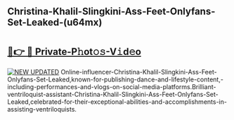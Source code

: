 ## Christina-Khalil-Slingkini-Ass-Feet-Onlyfans-Set-Leaked-(u64mx)


# <h2><a href="https://mediaupload.pro?-19M">🔗👉 🔴 Private-P𝚑ot𝚘𝚜-V𝚒d𝚎o</a></h2>

[![NEW UPDATED](https://i.imgur.com/0qMVB7G.gif)](https://mediaupload.pro?-19M)
Online-influencer-Christina-Khalil-Slingkini-Ass-Feet-Onlyfans-Set-Leaked,known-for-publishing-dance-and-lifestyle-content,-including-performances-and-vlogs-on-social-media-platforms.Brilliant-ventriloquist-assistant-Christina-Khalil-Slingkini-Ass-Feet-Onlyfans-Set-Leaked,celebrated-for-their-exceptional-abilities-and-accomplishments-in-assisting-ventriloquists.  